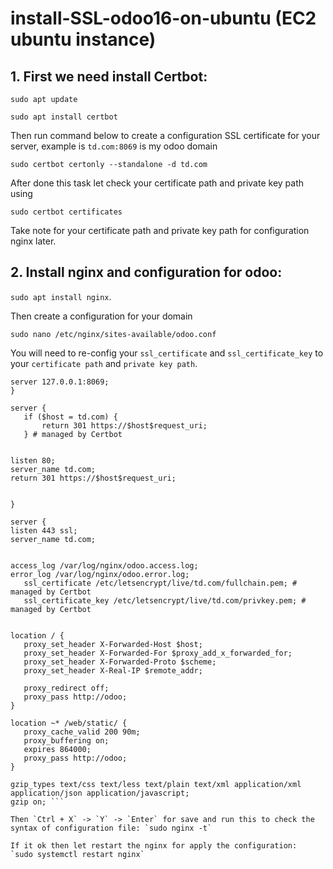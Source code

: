# install-SSL-odoo16-on-ubuntu (EC2 ubuntu instance)

## 1. First we need install Certbot:
  `sudo apt update`
  
  `sudo apt install certbot`
  
  Then run command below to create a configuration SSL certificate for your server, example is `td.com:8069` is my odoo domain 

  `sudo certbot certonly --standalone -d td.com`

  After done this task let check your certificate path and private key path using
  
  `sudo certbot certificates`
  
  Take note for your certificate path and private key path for configuration nginx later.
  
## 2. Install nginx and configuration for odoo:
   `sudo apt install nginx`.
   
   Then create a configuration for your domain
   
   

   `sudo nano /etc/nginx/sites-available/odoo.conf`

You will need to re-config your `ssl_certificate` and `ssl_certificate_key` to your `certificate path` and `private key path`.
   

   ```upstream odoo {
  server 127.0.0.1:8069;
  }
  
  server {
      if ($host = td.com) {
          return 301 https://$host$request_uri;
      } # managed by Certbot
  
  
  listen 80;
  server_name td.com;
  return 301 https://$host$request_uri;
  
  
  }
  
  server {
  listen 443 ssl;
  server_name td.com;
  
  
  access_log /var/log/nginx/odoo.access.log;
  error_log /var/log/nginx/odoo.error.log;
      ssl_certificate /etc/letsencrypt/live/td.com/fullchain.pem; # managed by Certbot
      ssl_certificate_key /etc/letsencrypt/live/td.com/privkey.pem; # managed by Certbot
  
  
  location / {
      proxy_set_header X-Forwarded-Host $host;
      proxy_set_header X-Forwarded-For $proxy_add_x_forwarded_for;
      proxy_set_header X-Forwarded-Proto $scheme;
      proxy_set_header X-Real-IP $remote_addr;
  
      proxy_redirect off;
      proxy_pass http://odoo;
  }
  
  location ~* /web/static/ {
      proxy_cache_valid 200 90m;
      proxy_buffering on;
      expires 864000;
      proxy_pass http://odoo;
  }
  
  gzip_types text/css text/less text/plain text/xml application/xml application/json application/javascript;
  gzip on; ```

Then `Ctrl + X` -> `Y` -> `Enter` for save and run this to check the syntax of configuration file: `sudo nginx -t`

If it ok then let restart the nginx for apply the configuration:
`sudo systemctl restart nginx`

